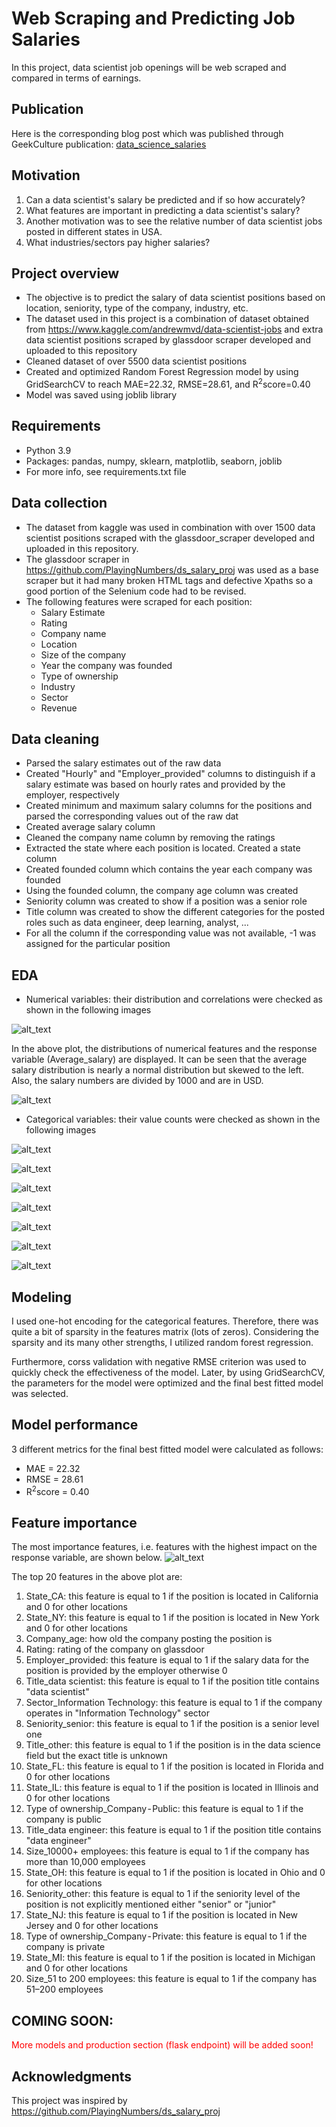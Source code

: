 # Web Scraping and Predicting Job Salaries
In this project, data scientist job openings will be web scraped and compared in terms of earnings.

## Publication
Here is the corresponding blog post which was published through GeekCulture publication: [data_science_salaries](https://amirostad.medium.com/use-data-science-to-predict-data-scientists-earnings-641849c7270)

## Motivation
1. Can a data scientist's salary be predicted and if so how accurately?
2. What features are important in predicting a data scientist's salary?
3. Another motivation was to see the relative number of data scientist jobs posted in different states in USA.
4. What industries/sectors pay higher salaries?

## Project overview
- The objective is to predict the salary of data scientist positions based on location, seniority, type of the company, industry, etc.
- The dataset used in this project is a combination of dataset obtained from https://www.kaggle.com/andrewmvd/data-scientist-jobs and extra data scientist positions scraped by  glassdoor scraper developed and uploaded to this repository
- Cleaned dataset of over 5500 data scientist positions
- Created and optimized Random Forest Regression model by using GridSearchCV to reach MAE=22.32, RMSE=28.61, and R<sup>2</sup>score=0.40
- Model was saved using joblib library

## Requirements
- Python 3.9
- Packages: pandas, numpy, sklearn, matplotlib, seaborn, joblib
- For more info, see requirements.txt file

## Data collection
- The dataset from kaggle was used in combination with over 1500 data scientist positions scraped with the glassdoor_scraper developed and uploaded in this repository. 
- The glassdoor scraper in https://github.com/PlayingNumbers/ds_salary_proj was used as a base scraper but it had many broken HTML tags and defective Xpaths so a good portion of the Selenium code had to be revised.
- The following features were scraped for each position:
    - Salary Estimate
    - Rating
    - Company name
    - Location
    - Size of the company
    - Year the company was founded
    - Type of ownership
    - Industry
    - Sector
    - Revenue

## Data cleaning
- Parsed the salary estimates out of the raw data
- Created "Hourly" and "Employer_provided" columns to distinguish if a salary estimate was based on hourly rates and provided by the employer, respectively
- Created minimum and maximum salary columns for the positions and parsed the corresponding values out of the raw dat
- Created average salary column
- Cleaned the company name column by removing the ratings
- Extracted the state where each position is located. Created a state column
- Created founded column which contains the year each company was founded
- Using the founded column, the company age column was created
- Seniority column was created to show if a position was a senior role
- Title column was created to show the different categories for the posted roles such as data engineer, deep learning, analyst, ...
- For all the column if the corresponding value was not available, -1 was assigned for the particular position

## EDA
- Numerical variables: their distribution and correlations were checked as shown in the following images

![alt_text](https://github.com/amirostad/Web_scraping_jobs/blob/master/plots/1_histograms.png "histograms")

In the above plot, the distributions of numerical features and the response variable (Average_salary) are displayed.
It can be seen that the average salary distribution is nearly a normal distribution but skewed to the left. Also, the salary numbers are divided by 1000 and are in USD.

![alt_text](https://github.com/amirostad/Web_scraping_jobs/blob/master/plots/2_correlation_heatmap.png "correlation heatmap")


- Categorical variables: their value counts were checked as shown in the following images

![alt_text](https://github.com/amirostad/Web_scraping_jobs/blob/master/plots/3_jobtitles.png "job titles")

![alt_text](https://github.com/amirostad/Web_scraping_jobs/blob/master/plots/4_jobseniority.png "job seniority")

![alt_text](https://github.com/amirostad/Web_scraping_jobs/blob/master/plots/5_industry.png "industry")

![alt_text](https://github.com/amirostad/Web_scraping_jobs/blob/master/plots/6_sector.png "sector")

![alt_text](https://github.com/amirostad/Web_scraping_jobs/blob/master/plots/7_ownership.png "ownership")

![alt_text](https://github.com/amirostad/Web_scraping_jobs/blob/master/plots/8_size.png "size")

![alt_text](https://github.com/amirostad/Web_scraping_jobs/blob/master/plots/9_state.png "state")


## Modeling
I used one-hot encoding for the categorical features. Therefore, there was quite a bit of sparsity in the features matrix (lots of zeros). Considering the sparsity and its many other strengths, I utilized random forest regression.

Furthermore, corss validation with negative RMSE criterion was used to quickly check the effectiveness of the model.
Later, by using GridSearchCV, the parameters for the model were optimized and the final best fitted model was selected.

## Model performance
3 different metrics for the final best fitted model were calculated as follows:
- MAE = 22.32
- RMSE = 28.61
- R<sup>2</sup>score = 0.40

## Feature importance
The most importance features, i.e. features with the highest impact on the response variable, are shown below.
![alt_text](https://github.com/amirostad/Web_scraping_jobs/blob/master/plots/10_feature_importance.png "feature importance")

The top 20 features in the above plot are:
1. State_CA: this feature is equal to 1 if the position is located in California and 0 for other locations
2. State_NY: this feature is equal to 1 if the position is located in New York and 0 for other locations
3. Company_age: how old the company posting the position is
4. Rating: rating of the company on glassdoor
5. Employer_provided: this feature is equal to 1 if the salary data for the position is provided by the employer otherwise 0
6. Title_data scientist: this feature is equal to 1 if the position title contains "data scientist"
7. Sector_Information Technology: this feature is equal to 1 if the company operates in "Information Technology" sector
8. Seniority_senior: this feature is equal to 1 if the position is a senior level one
9. Title_other: this feature is equal to 1 if the position is in the data science field but the exact title is unknown
10. State_FL: this feature is equal to 1 if the position is located in Florida and 0 for other locations
11. State_IL: this feature is equal to 1 if the position is located in Illinois and 0 for other locations
12. Type of ownership_Company - Public: this feature is equal to 1 if the company is public
13. Title_data engineer: this feature is equal to 1 if the position title contains "data engineer"
14. Size_10000+ employees: this feature is equal to 1 if the company has more than 10,000 employees
15. State_OH: this feature is equal to 1 if the position is located in Ohio and 0 for other locations
16. Seniority_other: this feature is equal to 1 if the seniority level of the position is not explicitly mentioned either "senior" or "junior"
17. State_NJ: this feature is equal to 1 if the position is located in New Jersey and 0 for other locations
18. Type of ownership_Company - Private: this feature is equal to 1 if the company is private
19. State_MI: this feature is equal to 1 if the position is located in Michigan and 0 for other locations
20. Size_51 to 200 employees: this feature is equal to 1 if the company has 51–200 employees

## COMING SOON:
<span style="color:red">More models and production section (flask endpoint) will be added soon!</span>

## Acknowledgments
This project was inspired by https://github.com/PlayingNumbers/ds_salary_proj
